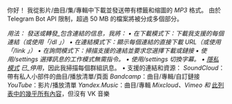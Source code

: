 你好！ 我從影片/曲目/集/專輯中下載並發送帶有標籤和缩圖的 *MP3* 格式。 由於 Telegram Bot API 限制，超過 50 MB 的檔案將被分成多個部分。

*用法：*
_發送或轉發_包含連結的信息，我將：
• 在*下載*模式下：下載我支援的每個連結（或使用「/dl <links>」）
• 在*連結*模式下：顯示每個連結的直接下載 URL（或使用「/link <links>」）
• 在*詢問*模式下：掃描支援的連結並要求您選擇下載或鏈接
• 使用/settings 選擇訊息的工作模式*無需指令*。
• 使用/settings 切換*字幕*。
• [隱私模式](https://core.telegram.org/bots#privacy-mode) 已_停用_，因此我掃描每個群組訊息。
• 支援的連結和資源：
*SoundCloud*：帶有私人小部件的曲目/播放清單/頁面
*Bandcamp*：曲目/專輯/自訂鏈接
*YouTube*：影片/播放清單
*Yandex.Music*：曲目/專輯
*Mixcloud、Vimeo 和* [此列表中的幾乎所有內容](https://github.com/yt-dlp/yt-dlp/blob/master/supportedsites.md)，但沒有 VK 音樂
